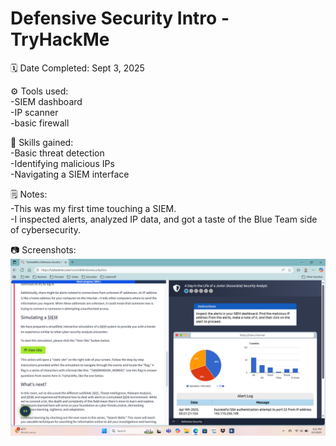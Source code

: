# Defensive Security Intro - TryHackMe

🗓️ Date Completed: Sept 3, 2025

⚙️ Tools used:  
-SIEM dashboard  
-IP scanner  
-basic firewall

🧠 Skills gained:  
-Basic threat detection  
-Identifying malicious IPs  
-Navigating a SIEM interface  

🗒️ Notes:  
-This was my first time touching a SIEM.  
-I inspected alerts, analyzed IP data, and got a taste of the Blue Team side of cybersecurity. 

📷 Screenshots:  
![SIEM Dashboard from TryHackMe](./images/siem-simulation-completed.png)
    
